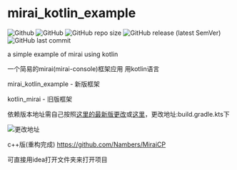 # mirai_kotlin_example
![Github](https://img.shields.io/badge/Author-Nambers-blue) ![GitHub](https://img.shields.io/github/license/Nambers/mirai_kotlin_example) ![GitHub repo size](https://img.shields.io/github/repo-size/Nambers/mirai_kotlin_example) ![GitHub release (latest SemVer)](https://img.shields.io/github/v/release/Nambers/mirai_kotlin_example) ![GitHub last commit](https://img.shields.io/github/last-commit/Nambers/mirai_kotlin_example)

a simple example of mirai using kotlin

一个简易的mirai(mirai-console)框架应用 用kotlin语言

mirai_kotlin_example - 新版框架

kotlin_mirai - 旧版框架

依赖版本地址需自己按照[这里的最新版更改](https://bintray.com/him188moe/mirai/mirai-console/)或[这里](https://github.com/mamoe/mirai-console/blob/master/docs/ConfiguringProjects.md)，更改地址:build.gradle.kts下

![更改地址](https://img-blog.csdnimg.cn/20210120155108568.png?x-oss-process=image/watermark,type_ZmFuZ3poZW5naGVpdGk,shadow_10,text_aHR0cHM6Ly9ibG9nLmNzZG4ubmV0L3FxXzQwODMyOTYw,size_16,color_FFFFFF,t_70)


c++版(重构完成) https://github.com/Nambers/MiraiCP

可直接用idea打开文件夹来打开项目
